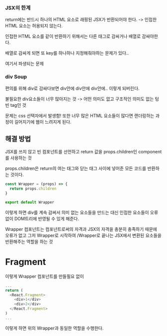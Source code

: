 ### JSX의 한계

return에는 반드시 하나의 HTML 요소로 래핑된 JSX가 반환되어야 한다.
-> 인접한 HTML 요소는 허용되지 않는다.

인접한 HTML 요소를 같이 반환하기 위해서는 다른 태그로 감싸거나 배열로 감싸야한다.

배열로 감싸게 되면 또 key를 하나하나 지정해줘야하는 문제가 있다..

여기서 파생되는 문제

### div Soup

편의를 위해 div로 감싸다보면 div안에 div안에 div안에.. 이렇게 되버린다.

불필요한 div요소들이 너무 많아지는 것 -> 어떤 의미도 없고 구조적인 의미도 없는 텅빈 tag인 것

문제는 css 선택자에서 발생함!
또한 너무 많은 HTML 요소들이 많다면 랜더링하는 과정이 길어지기에 웹이 느려지게 된다.

## 해결 방법

JSX를 쓰지 않고 빈 컴포넌트를 선언하고 return 값을 props.children인 component를 사용하는 것

props.children은 return의 여는 태그와 닫는 태그 사이에 넣어준 모든 코드를 반환하는 것이다.

```js
const Wrapper = (props) => {
  return props.children
}

export default Wrapper
```

이렇게 하면 div를 계속 감써서 의미 없는 요소들을 만드는 대신 인접한 요소들이 오류없이 DOM트리에 반영될 수 있게 해준다.

Wrapper 컴포넌트는 컴포넌트로써의 자격과 JSX의 자격을 충분히 충족하기 때문에 오류가 없고 그저 Wrapper로 시작하여 /Wrapper로 끝나는 JSX에서 변환된 요소들을 반환해주는 역할을 하는 것

# Fragment

이렇게 Wrapper 컴포넌트를 만들필요 없이

```js
...
return (
  <React.Fragment>
    <div>1</div>
    <div>2</div>
  </React.Fragment>
)
...
```

이렇게 하면 위의 Wrapper과 동일한 역할을 수행한다.
